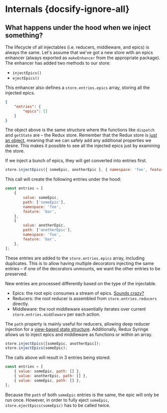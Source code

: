# Internals {docsify-ignore-all}

## What happens under the hood when we inject something?

The lifecycle of all injectables (i.e. reducers, middleware, and epics) is
always the same. Let's assume that we've got a new store with an epics enhancer (always exported as
`makeEnhancer` from the appropriate package). The enhancer has added two methods to our store:

- `injectEpics()`
- `ejectEpics()`

This enhancer also defines a `store.entries.epics` array, storing all the injected epics.

```json
{
	"entries": {
		"epics": []
	}
}
```

The object above is the same structure where the functions like `dispatch` and `getState` are – the Redux store. Remember that the Redux store is [just an object](https://redux.js.org/api/store), meaning that we can safely add any additional properties we desire. This makes it possible to see all the injected epics just by examining the store.

If we inject a bunch of epics, they will get converted into entries first.

```js
store.injectEpics({ someEpic, anotherEpic }, { namespace: 'foo', feature: 'bar' });
```

This call will create the following entries under the hood:

```js
const entries = [
	{
		value: someEpic,
		path: ['someEpic'],
		namespace: 'foo',
		feature: 'bar',
	},
	{
		value: anotherEpic,
		path: ['anotherEpic'],
		namespace: 'foo',
		feature: 'bar',
	},
];
```

These entries are added to the `store.entries.epics` array, including duplicates. This is to allow having multiple decorators injecting the same entries – if one of the decorators unmounts, we want the other entries to be preserved.

New entries are processed differently based on the type of the injectable.

- Epics: the root epic consumes a stream of epics. [Sounds crazy?](https://redux-observable.js.org/docs/recipes/AddingNewEpicsAsynchronously.html)
- Reducers: the root reducer is assembled from `store.entries.reducers` directly.
- Middleware: the root middleware essentially iterates over current `store.entries.middleware` per each action.

The `path` property is mainly useful for reducers, allowing deep reducer injection for a [view-based state structure](/tutorial/04-view-state-management). Additionally, Redux Syringe allows us to inject epics and middleware as functions or within an array.

```js
store.injectEpics([someEpic, anotherEpic]);
store.injectEpics(someEpic);
```

The calls above will result in 3 entries being stored:

```js
const entries = [
	{ value: someEpic, path: [] },
	{ value: anotherEpic, path: [] },
	{ value: someEpic, path: [] },
];
```

Because the `path` of both `someEpic` entries is the same, the epic will only be run once. However, in order to fully eject `someEpic`, `store.ejectEpics(someEpic)` has to be called twice.
